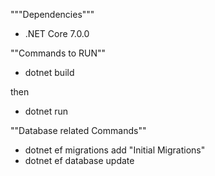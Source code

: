 """Dependencies"""
- .NET Core 7.0.0

""Commands to RUN""

- dotnet build

then

- dotnet run

""Database related Commands""
- dotnet ef migrations add "Initial Migrations"
- dotnet ef database update